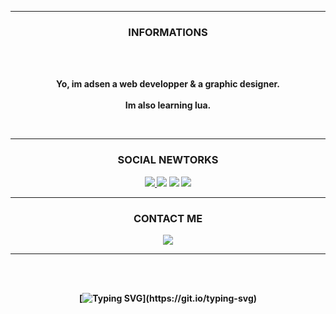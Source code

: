 <!-- 

	~> dont skid nigga

-->

-----

### <p align="center"> INFORMATIONS </p>

<br><br>
<p align="center">
<strong>
Yo, im adsen a web developper & a graphic designer.
<br><br>
Im also learning lua.
</p>
<br>

-----

### <p align="center"> SOCIAL NEWTORKS </p>


<p align="center">
    <a href="https://tiktok.com/@4dsen" target"blank_"><img src="https://img.shields.io/badge/tiktok%20-101414.svg?&style=for-the-badge&logo=tiktok&logoColor=white" target="_blank">  </a> 
    <a href="https://instagram.com/4dsen/" target"blank_"><img src="https://img.shields.io/badge/Instagram%20-101414.svg?&style=for-the-badge&logo=instagram&logoColor=white"></a>
    <a href="https://twitter.com/4dsen" target"blank_"><img src="https://img.shields.io/badge/Twitter%20-101414.svg?&style=for-the-badge&logo=twitter&logoColor=white"></a>
    <a href="https://github.com/4dsen" target"blank_"><img src="https://img.shields.io/badge/GitHub%20-101414.svg?&style=for-the-badge&logo=github&logoColor=white"></a>
</p>
  
-----

### <p align="center"> CONTACT ME </p>

  <div align="center">
  <a href="https://discord.com/users/971840961149808710" target="_blank">
  <img src="https://lanyard.cnrad.dev/api/971840961149808710?borderRadius=5px&idleMessage=zzz&bg=a&animated=true"> 
  </a>
  </a> 
  </a> 
  </p>
    </div>
  
-----

<div align="center">
  <br>
<br>
  
  [![Typing SVG](https://readme-typing-svg.demolab.com/?lines=wanted.lol/xx;)](https://git.io/typing-svg)
</div>
